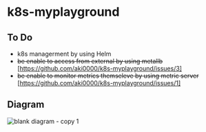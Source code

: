 # k8s-myplayground

## To Do
- k8s managerment by using Helm
- ~~be enable to access from external by using metallb~~ <br>
[https://github.com/aki0000/k8s-myplayground/issues/3]
- ~~be enable to monitor metrics themseleve by using metric server~~ <br>
[https://github.com/aki0000/k8s-myplayground/issues/1]

## Diagram
![blank diagram - copy 1](https://user-images.githubusercontent.com/36725422/108822118-f86efc00-7601-11eb-88f4-fd47462c4b80.png)
